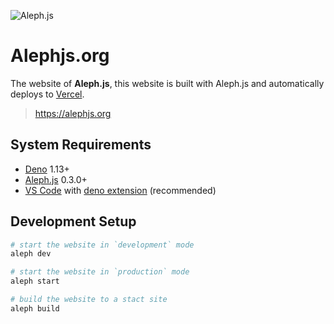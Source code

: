![Aleph.js](https://raw.githubusercontent.com/alephjs/aleph.js/master/.github/poster.svg)

# Alephjs.org

The website of **Aleph.js**, this website is built with Aleph.js and
automatically deploys to [Vercel](https://vercel.com).

> https://alephjs.org

## System Requirements

- [Deno](https://deno.land/) 1.13+
- [Aleph.js](https://deno.land/x/aleph) 0.3.0+
- [VS Code](https://code.visualstudio.com/) with
  [deno extension](https://marketplace.visualstudio.com/items?itemName=denoland.vscode-deno)
  (recommended)

## Development Setup

```bash
# start the website in `development` mode
aleph dev

# start the website in `production` mode
aleph start

# build the website to a stact site
aleph build
```
